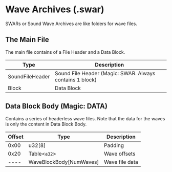# Wave Archives (.swar)
SWARs or Sound Wave Archives are like folders for wave files.

## The Main File
The main file contains of a File Header and a Data Block.

| **Type** | **Description** |
|----------|-----------------|
|SoundFileHeader|Sound File Header (Magic: SWAR. Always contains 1 block)|
|Block|Data Block|

## Data Block Body (Magic: DATA)
Contains a series of headerless wave files. Note that the data for the waves is only the content in Data Block Body.

| **Offset** | **Type** | **Description** |
|------------|----------|-----------------|
|0x00|u32[8]|Padding|
|0x20|Table<`a32`>|Wave offsets|
|----|WaveBlockBody[NumWaves]|Wave file data|
